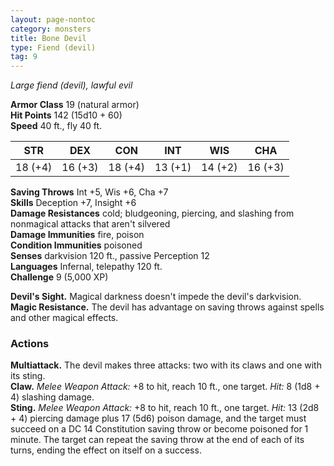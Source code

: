 ```yaml
---
layout: page-nontoc
category: monsters
title: Bone Devil
type: Fiend (devil)
tag: 9
---
```

_Large fiend (devil), lawful evil_

**Armor Class** 19 (natural armor)    
**Hit Points** 142 (15d10 + 60)    
**Speed** 40 ft., fly 40 ft. 

| STR      | DEX     | CON      | INT     | WIS     | CHA     |
|----------|---------|----------|---------|---------|---------|
| 18 (+4) | 16 (+3) | 18 (+4) | 13 (+1) | 14 (+2) | 16 (+3) |
     
**Saving Throws** Int +5, Wis +6, Cha +7    
**Skills** Deception +7, Insight +6    
**Damage Resistances** cold; bludgeoning, piercing, and slashing from nonmagical attacks that aren't silvered    
**Damage Immunities** fire, poison    
**Condition Immunities** poisoned    
**Senses** darkvision 120 ft., passive Perception 12    
**Languages** Infernal, telepathy 120 ft.    
**Challenge** 9 (5,000 XP) 

**Devil's Sight.** Magical darkness doesn't impede the devil's darkvision.    
**Magic Resistance.** The devil has advantage on saving throws against spells and other magical effects. 

### Actions 
**Multiattack.** The devil makes three attacks: two with its claws and one with its sting.    
**Claw.** _Melee Weapon Attack:_ +8 to hit, reach 10 ft., one target. _Hit:_ 8 (1d8 + 4) slashing damage.    
**Sting.** _Melee Weapon Attack:_ +8 to hit, reach 10 ft., one target. _Hit:_ 13 (2d8 + 4) piercing damage plus 17 (5d6) poison damage, and the target must succeed on a DC 14 Constitution saving throw or become poisoned for 1 minute. The target can repeat the saving throw at the end of each of its turns, ending the effect on itself on a success.